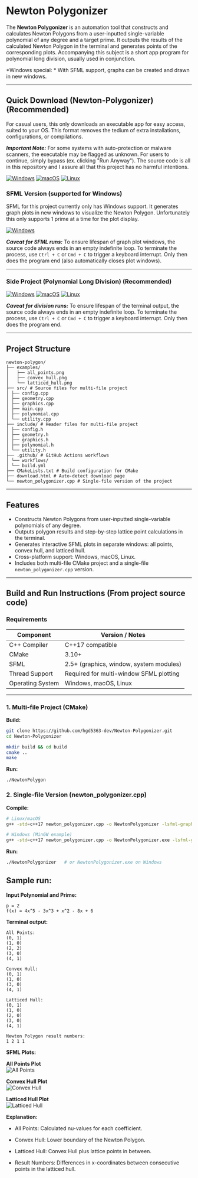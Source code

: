 # Newton Polygonizer

The **Newton Polygonizer** is an automation tool that constructs and calculates Newton Polygons from a user-inputted single-variable polynomial of any degree and a target prime. It outputs the results of the calculated Newton Polygon in the terminal and generates points of the corresponding plots. Accompanying this subject is a short app program for polynomial long division, usually used in conjunction.

*Windows special: * With SFML support, graphs can be created and drawn in new windows.

---

## Quick Download (Newton-Polygonizer) (Recommended)

For casual users, this only downloads an executable app for easy access, suited to your OS. This format removes the tedium of extra installations, configurations, or compilations.

***Important Note:*** For some systems with auto-protection or malware scanners, the executable may be flagged as unknown. For users to continue, simply bypass (ex. clicking "Run Anyway"). The source code is all in this repository and I assure all that this project has no harmful intentions.

[![Windows](https://img.shields.io/badge/Download-Windows-blue?style=for-the-badge&logo=windows)](https://github.com/hgd-dev/Newton-Polygonizer/actions/runs/17049459229/artifacts/3791626843)
[![macOS](https://img.shields.io/badge/Download-macOS-lightgrey?style=for-the-badge&logo=apple)](https://github.com/hgd-dev/Newton-Polygonizer/actions/runs/17049459229/artifacts/3791625169)
[![Linux](https://img.shields.io/badge/Download-Linux-yellow?style=for-the-badge&logo=linux)](https://github.com/hgd-dev/Newton-Polygonizer/actions/runs/17049459229/artifacts/3791624925)

### SFML Version (supported for Windows)

SFML for this project currently only has Windows support. It generates graph plots in new windows to visualize the Newton Polygon. Unfortunately this only supports 1 prime at a time for the plot display.

[![Windows](https://img.shields.io/badge/Download-Windows-red?style=for-the-badge&logo=windows)](https://github.com/hgd-dev/Newton-Polygonizer/releases/download/latest/Newton-Polygonizer-Windows-SFML.zip)

***Caveat for SFML runs:*** To ensure lifespan of graph plot windows, the source code always ends in an empty indefinite loop. To terminate the process, use `Ctrl + C` or `Cmd + C` to trigger a keyboard interrupt. Only then does the program end (also automatically closes plot windows).

---

### Side Project (Polynomial Long Division) (Recommended)

[![Windows](https://img.shields.io/badge/Download-Windows-blue?style=for-the-badge&logo=windows)](https://github.com/hgd-dev/Newton-Polygonizer/actions/runs/17226473423/artifacts/3849459884)
[![macOS](https://img.shields.io/badge/Download-macOS-lightgrey?style=for-the-badge&logo=apple)](https://github.com/hgd-dev/Newton-Polygonizer/actions/runs/17226473423/artifacts/3849457963)
[![Linux](https://img.shields.io/badge/Download-Linux-yellow?style=for-the-badge&logo=linux)](https://github.com/hgd-dev/Newton-Polygonizer/actions/runs/17226473423/artifacts/3849457968)

***Caveat for division runs:*** To ensure lifespan of the terminal output, the source code always ends in an empty indefinite loop. To terminate the process, use `Ctrl + C` or `Cmd + C` to trigger a keyboard interrupt. Only then does the program end.

---

## Project Structure

```
newton-polygon/
├── examples/
│   ├── all_points.png
│   ├── convex_hull.png
│   └── latticed_hull.png
├── src/ # Source files for multi-file project
│ ├── config.cpp
│ ├── geometry.cpp
│ ├── graphics.cpp
│ ├── main.cpp
│ ├── polynomial.cpp
│ └── utility.cpp
├── include/ # Header files for multi-file project
│ ├── config.h
│ ├── geometry.h
│ ├── graphics.h
│ ├── polynomial.h
│ └── utility.h
├── .github/ # GitHub Actions workflows
│ └── workflows/
│ └── build.yml
├── CMakeLists.txt # Build configuration for CMake
├── download.html # Auto-detect download page
└── newton_polygonizer.cpp # Single-file version of the project
```

---

## Features

- Constructs Newton Polygons from user-inputted single-variable polynomials of any degree.  
- Outputs polygon results and step-by-step lattice point calculations in the terminal.  
- Generates interactive SFML plots in separate windows: all points, convex hull, and latticed hull.  
- Cross-platform support: Windows, macOS, Linux.  
- Includes both multi-file CMake project and a single-file `newton_polygonizer.cpp` version.  

---

## Build and Run Instructions (From project source code)

### **Requirements**

| Component                       | Version / Notes                          |
|---------------------------------|-----------------------------------------|
| C++ Compiler                     | C++17 compatible                         |
| CMake                            | 3.10+                                    |
| SFML                             | 2.5+ (graphics, window, system modules) |
| Thread Support                   | Required for multi-window SFML plotting |
| Operating System                 | Windows, macOS, Linux                    |

---

### **1. Multi-file Project (CMake)**

**Build:**

```bash
git clone https://github.com/hgd5363-dev/Newton-Polygonizer.git
cd Newton-Polygonizer

mkdir build && cd build
cmake ..
make
```

**Run:**

```
./NewtonPolygon
```

### **2. Single-file Version (newton_polygonizer.cpp)**

**Compile:**

```bash
# Linux/macOS
g++ -std=c++17 newton_polygonizer.cpp -o NewtonPolygonizer -lsfml-graphics -lsfml-window -lsfml-system -pthread

# Windows (MinGW example)
g++ -std=c++17 newton_polygonizer.cpp -o NewtonPolygonizer.exe -lsfml-graphics -lsfml-window -lsfml-system -pthread
```

**Run:**

```bash
./NewtonPolygonizer   # or NewtonPolygonizer.exe on Windows
```

## Sample run:

**Input Polynomial and Prime:**

```
p = 2
f(x) = 4x^5 - 3x^3 + x^2 - 8x + 6
```

**Terminal output:**

```
All Points:
(0, 1)
(1, 0)
(2, 2)
(3, 0)
(4, 1)

Convex Hull:
(0, 1)
(1, 0)
(3, 0)
(4, 1)

Latticed Hull:
(0, 1)
(1, 0)
(2, 0)
(3, 0)
(4, 1)

Newton Polygon result numbers:
1 2 1 1
```

**SFML Plots:**

**All Points Plot**  
![All Points](examples/all_points.png)

**Convex Hull Plot**  
![Convex Hull](examples/convex_hull.png)

**Latticed Hull Plot**  
![Latticed Hull](examples/latticed_hull.png)

**Explanation:**

- All Points: Calculated nu-values for each coefficient.

- Convex Hull: Lower boundary of the Newton Polygon.

- Latticed Hull: Convex Hull plus lattice points in between.


- Result Numbers: Differences in x-coordinates between consecutive points in the latticed hull.
















